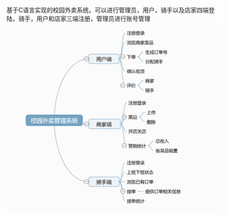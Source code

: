 基于C语言实现的校园外卖系统。可以进行管理员，用户，骑手以及店家四端登陆，骑手，用户和店家三端注册，管理员进行账号管理
![系统思路](https://github.com/debug17/takeaway-man-sys/blob/main/images/%E7%B3%BB%E7%BB%9F%E6%80%9D%E8%B7%AF.png)
